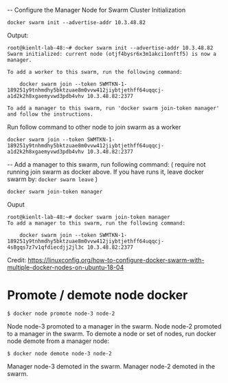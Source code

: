 -- Configure the Manager Node for Swarm Cluster Initialization

```
docker swarm init --advertise-addr 10.3.48.82
```

Output:
```
root@kienlt-lab-48:~# docker swarm init --advertise-addr 10.3.48.82
Swarm initialized: current node (otjf4bysr6x3m1akci1onftf5) is now a manager.

To add a worker to this swarm, run the following command:

    docker swarm join --token SWMTKN-1-189251y9tnhmdhy5bktzuae8m0vvw412jiybtjethff64uqqcj-a1d2k2h8xgaemyvwd3pdb4vhv 10.3.48.82:2377

To add a manager to this swarm, run 'docker swarm join-token manager' and follow the instructions.
```

Run follow command to other node to join swarm as a worker

```
docker swarm join --token SWMTKN-1-189251y9tnhmdhy5bktzuae8m0vvw412jiybtjethff64uqqcj-a1d2k2h8xgaemyvwd3pdb4vhv 10.3.48.82:2377
```

-- Add a manager to this swarm, run following command: ( require not running join swarm as docker above. If you have runs it, leave docker swarm by: `docker swarm leave` )
```
docker swarm join-token manager
```

Ouput
```
root@kienlt-lab-48:~# docker swarm join-token manager
To add a manager to this swarm, run the following command:

    docker swarm join --token SWMTKN-1-189251y9tnhmdhy5bktzuae8m0vvw412jiybtjethff64uqqcj-4s8gqs7z7v1qfdiecdjj2jl3c 10.3.48.82:2377
```

Credit: https://linuxconfig.org/how-to-configure-docker-swarm-with-multiple-docker-nodes-on-ubuntu-18-04


# Promote / demote node docker
```
$ docker node promote node-3 node-2
```
Node node-3 promoted to a manager in the swarm.
Node node-2 promoted to a manager in the swarm.
To demote a node or set of nodes, run docker node demote from a manager node:
```
$ docker node demote node-3 node-2
```
Manager node-3 demoted in the swarm.
Manager node-2 demoted in the swarm.
